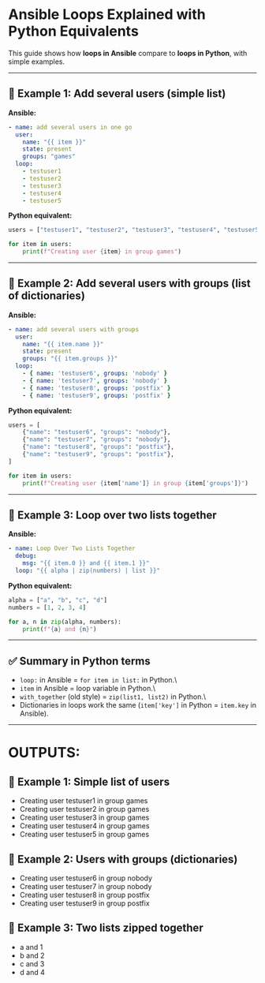 # Ansible Loops Explained with Python Equivalents

This guide shows how **loops in Ansible** compare to **loops in
Python**, with simple examples.

------------------------------------------------------------------------

## 🔹 Example 1: Add several users (simple list)

**Ansible:**

``` yaml
- name: add several users in one go
  user:
    name: "{{ item }}"
    state: present
    groups: "games"
  loop:
    - testuser1
    - testuser2
    - testuser3
    - testuser4
    - testuser5
```

**Python equivalent:**

``` python
users = ["testuser1", "testuser2", "testuser3", "testuser4", "testuser5"]

for item in users:
    print(f"Creating user {item} in group games")
```

------------------------------------------------------------------------

## 🔹 Example 2: Add several users with groups (list of dictionaries)

**Ansible:**

``` yaml
- name: add several users with groups
  user:
    name: "{{ item.name }}"
    state: present
    groups: "{{ item.groups }}"
  loop:
    - { name: 'testuser6', groups: 'nobody' }
    - { name: 'testuser7', groups: 'nobody' }
    - { name: 'testuser8', groups: 'postfix' }
    - { name: 'testuser9', groups: 'postfix' }
```

**Python equivalent:**

``` python
users = [
    {"name": "testuser6", "groups": "nobody"},
    {"name": "testuser7", "groups": "nobody"},
    {"name": "testuser8", "groups": "postfix"},
    {"name": "testuser9", "groups": "postfix"},
]

for item in users:
    print(f"Creating user {item['name']} in group {item['groups']}")
```

------------------------------------------------------------------------

## 🔹 Example 3: Loop over two lists together

**Ansible:**

``` yaml
- name: Loop Over Two Lists Together
  debug:
    msg: "{{ item.0 }} and {{ item.1 }}"
  loop: "{{ alpha | zip(numbers) | list }}"
```

**Python equivalent:**

``` python
alpha = ["a", "b", "c", "d"]
numbers = [1, 2, 3, 4]

for a, n in zip(alpha, numbers):
    print(f"{a} and {n}")
```

------------------------------------------------------------------------

## ✅ Summary in Python terms

-   `loop:` in Ansible = `for item in list:` in Python.\
-   `item` in Ansible = loop variable in Python.\
-   `with_together` (old style) = `zip(list1, list2)` in Python.\
-   Dictionaries in loops work the same (`item['key']` in Python =
    `item.key` in Ansible).

------------------------------------------------------------------------

# **OUTPUTS**:
## 🔹 Example 1: Simple list of users
- Creating user testuser1 in group games
- Creating user testuser2 in group games
- Creating user testuser3 in group games
- Creating user testuser4 in group games
- Creating user testuser5 in group games

## 🔹 Example 2: Users with groups (dictionaries)
- Creating user testuser6 in group nobody
- Creating user testuser7 in group nobody
- Creating user testuser8 in group postfix
- Creating user testuser9 in group postfix

## 🔹 Example 3: Two lists zipped together
- a and 1
- b and 2
- c and 3
- d and 4
